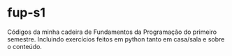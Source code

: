 # fup-s1
Códigos da minha cadeira de Fundamentos da Programação do primeiro semestre.
Incluindo exercícios feitos em python tanto em casa/sala e sobre o conteúdo.
